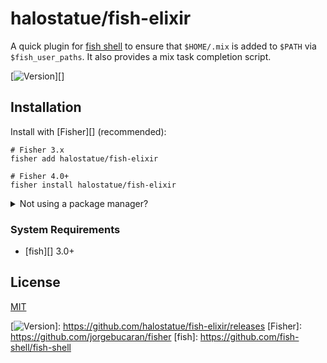 # halostatue/fish-elixir

A quick plugin for [fish shell][] to ensure that `$HOME/.mix` is added to
`$PATH` via `$fish_user_paths`. It also provides a mix task completion script.

[![Version][]][]

## Installation

Install with [Fisher][] (recommended):

```fish
# Fisher 3.x
fisher add halostatue/fish-elixir

# Fisher 4.0+
fisher install halostatue/fish-elixir
```

<details>
<summary>Not using a package manager?</summary>

---

Copy `conf.d/*.fish` and `completions/*.fish` to your fish configuration
directory preserving the directory structure.
</details>

### System Requirements

- [fish][] 3.0+

## License

[MIT](LICENCE.md)

[fish shell]: https://fishshell.com "friendly interactive shell"
[Version]: https://img.shields.io/github/tag/halostatue/fish-elixir.svg?label=Version
[![Version][]]: https://github.com/halostatue/fish-elixir/releases
[Fisher]: https://github.com/jorgebucaran/fisher
[fish]: https://github.com/fish-shell/fish-shell
